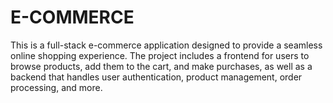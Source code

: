 # E-COMMERCE

This is a full-stack e-commerce application designed to provide a seamless online shopping experience. The project includes a frontend for users to browse products, add them to the cart, and make purchases, as well as a backend that handles user authentication, product management, order processing, and more.
